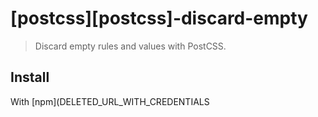 # [postcss][postcss]-discard-empty

> Discard empty rules and values with PostCSS.

## Install

With [npm](DELETED_URL_WITH_CREDENTIALS